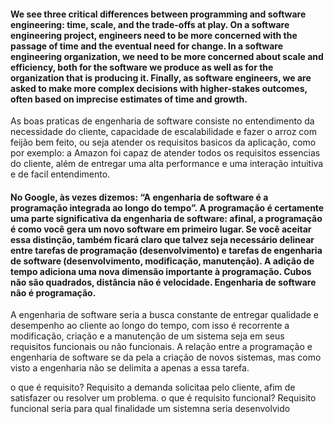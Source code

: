 #### We see three critical differences between programming and software engineering: time, scale, and the trade-offs at play.   On a software engineering project, engineers need to be more concerned with the passage of time and the eventual need for change. In a software engineering organization, we need to be more concerned about scale and efficiency, both for the software we produce as well as for the organization that is producing it. Finally, as software engineers, we are asked to make more complex decisions with higher-stakes outcomes, often based on imprecise estimates of time and growth.

  As boas praticas de engenharia de software consiste no entendimento da necessidade do cliente, capacidade de escalabilidade e fazer o arroz com feijão bem feito, ou seja atender os requisitos basicos da aplicação, como por exemplo: a Amazon foi capaz de atender todos os requisitos essencias do cliente, além de entregar uma alta performance e uma interação intuitiva e de facil entendimento. 
 
#### No Google, às vezes dizemos: “A engenharia de software é a programação integrada ao longo do tempo”. A programação é certamente uma parte significativa da engenharia de software: afinal, a programação é como você gera um novo software em primeiro lugar. Se você aceitar essa distinção, também ficará claro que talvez seja necessário delinear entre tarefas de programação (desenvolvimento) e tarefas de engenharia de software (desenvolvimento, modificação, manutenção). A adição de tempo adiciona uma nova dimensão importante à programação. Cubos não são quadrados, distância não é velocidade. Engenharia de software não é programação.
  
  A engenharia de software seria a busca constante de entregar qualidade e desempenho ao cliente ao longo do tempo, com isso é recorrente a modificação, criação e a manutenção de um sistema seja em seus requisitos funcionais ou não funcionais. A relação entre a programação e engenharia de software se da pela a criação de novos sistemas, mas como visto a engenharia não se delimita a apenas a essa tarefa.
  
 o que é requisito?
  Requisito a demanda solicitaa pelo cliente, afim de satisfazer ou resolver um problema.
 o que é requisito funcional?
  Requisito funcional seria para qual finalidade um sistemna seria desenvolvido
 

